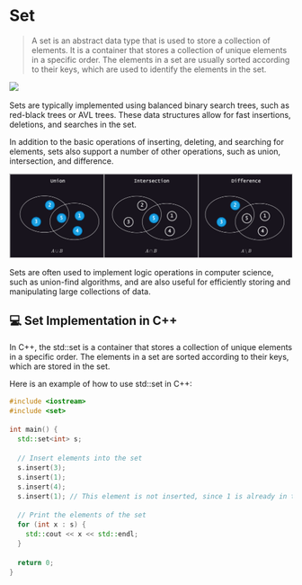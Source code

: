 # Set

> A set is an abstract data type that is used to store a collection of elements. It is a container that stores a collection of unique elements in a specific order. The elements in a set are usually sorted according to their keys, which are used to identify the elements in the set.

![](../abstract/data-structures/set.png)

Sets are typically implemented using balanced binary search trees, such as red-black trees or AVL trees. These data structures allow for fast insertions, deletions, and searches in the set.

In addition to the basic operations of inserting, deleting, and searching for elements, sets also support a number of other operations, such as union, intersection, and difference.

![](../abstract/data-structures/set_2.png)

Sets are often used to implement logic operations in computer science, such as union-find algorithms, and are also useful for efficiently storing and manipulating large collections of data.

## 💻 Set Implementation in C++

In C++, the std::set is a container that stores a collection of unique elements in a specific order. The elements in a set are sorted according to their keys, which are stored in the set.

Here is an example of how to use std::set in C++:

```cpp
#include <iostream>
#include <set>

int main() {
  std::set<int> s;

  // Insert elements into the set
  s.insert(3);
  s.insert(1);
  s.insert(4);
  s.insert(1); // This element is not inserted, since 1 is already in the set

  // Print the elements of the set
  for (int x : s) {
    std::cout << x << std::endl;
  }

  return 0;
}
```